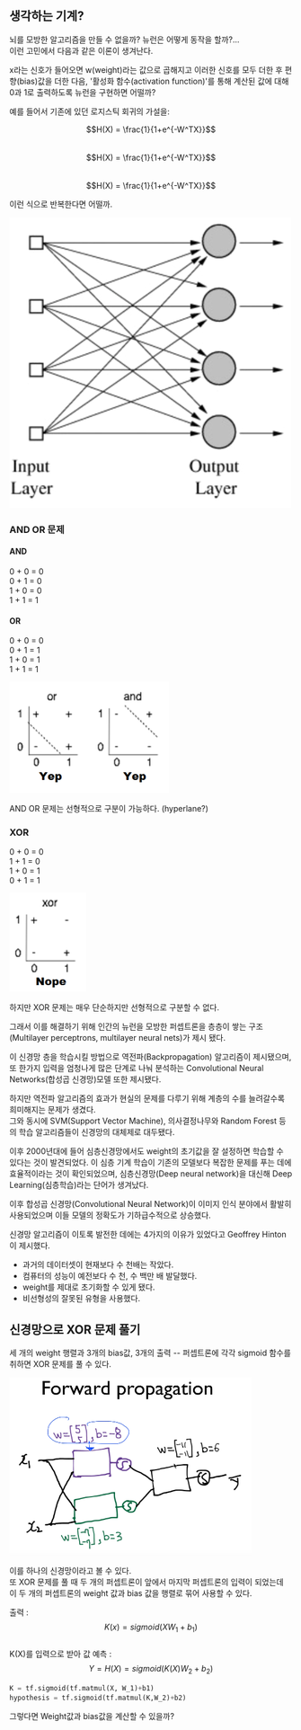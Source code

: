 ## 생각하는 기계?

뇌를 모방한 알고리즘을 만들 수 없을까? 뉴런은 어떻게 동작을 할까?...  
이런 고민에서 다음과 같은 이론이 생겨난다.  

x라는 신호가 들어오면 w(weight)라는 값으로 곱해지고 이러한 신호를 모두 더한 후 편향(bias)값을 더한 다음, '활성화 함수(activation function)'를 통해 계산된 값에 대해 0과 1로 출력하도록 뉴런을 구현하면 어떨까?

예를 들어서 기존에 있던 로지스틱 회귀의 가설을:

$$H(X) = \frac{1}{1+e^{-W^TX}}$$  
$$H(X) = \frac{1}{1+e^{-W^TX}}$$  
$$H(X) = \frac{1}{1+e^{-W^TX}}$$  

이런 식으로 반복한다면 어떨까.

![네트워크](/images/network.png)

### AND OR 문제

#### AND

0 + 0 = 0  
0 + 1 = 0  
1 + 0 = 0  
1 + 1 = 1

#### OR

0 + 0 = 0  
0 + 1 = 1  
1 + 0 = 1  
1 + 1 = 1

![andor](/images/andor.png)

AND OR 문제는 선형적으로 구분이 가능하다. (hyperlane?)  

### XOR

0 + 0 = 0  
1 + 1 = 0  
1 + 0 = 1  
0 + 1 = 1

![xor](/images/xor.png)

하지만 XOR 문제는 매우 단순하지만 선형적으로 구분할 수 없다.  

그래서 이를 해결하기 위해 인간의 뉴런을 모방한 퍼셉트론을 층층이 쌓는 구조(Multilayer perceptrons, multilayer neural nets)가 제시 됐다.

이 신경망 층을 학습시킬 방법으로 역전파(Backpropagation) 알고리즘이 제시됐으며, 또 한가지 입력을 엄청나게 많은 단계로 나눠 분석하는 Convolutional Neural Networks(합성곱 신경망)모델 또한 제시됐다.  

하지만 역전파 알고리즘의 효과가 현실의 문제를 다루기 위해 계층의 수를 늘려갈수록 희미해지는 문제가 생겼다.  
그와 동시에 SVM(Support Vector Machine), 의사결정나무와 Random Forest 등의 학습 알고리즘들이 신경망의 대체제로 대두됐다.  

이후 2000년대에 들어 심층신경망에서도 weight의 초기값을 잘 설정하면 학습할 수 있다는 것이 발견되었다. 이 심층 기계 학습이 기존의 모델보다 복잡한 문제를 푸는 데에 효율적이라는 것이 확인되었으며, 심층신경망(Deep neural network)을 대신해 Deep Learning(심층학습)라는  단어가 생겨났다.

이후 합성곱 신경망(Convolutional Neural Network)이 이미지 인식 분야에서 활발히 사용되었으며 이들 모델의 정확도가 기하급수적으로 상승했다.

신경망 알고리즘이 이토록 발전한 데에는 4가지의 이유가 있었다고 Geoffrey Hinton이 제시했다.  

- 과거의 데이터셋이 현재보다 수 천배는 작았다.  
- 컴퓨터의 성능이 예전보다 수 천, 수 백만 배 발달했다.  
- weight를 제대로 초기화할 수 있게 됐다.  
- 비선형성의 잘못된 유형을 사용했다.

## 신경망으로 XOR 문제 풀기

세 개의 weight 행렬과 3개의 bias값, 3개의 출력 -- 퍼셉트론에 각각 sigmoid 함수를 취하면 XOR 문제를 풀 수 있다.  

![Sung kim](/images/forward.png)

이를 하나의 신경망이라고 볼 수 있다.  
또 XOR 문제를 풀 때 두 개의 퍼셉트론이 앞에서 마지막 퍼셉트론의 입력이 되었는데 이 두 개의 퍼셉트론의 weight 값과 bias 값을 행렬로 묶어 사용할 수 있다.

출력 : $$K(x) = sigmoid(XW_1+b_1)$$  
K(X)를 입력으로 받아 값 예측 : $$Y=H(X) = sigmoid(K(X)W_2+b_2)$$

```python
K = tf.sigmoid(tf.matmul(X, W_1)+b1)
hypothesis = tf.sigmoid(tf.matmul(K,W_2)+b2)
```

그렇다면 Weight값과 bias값을 계산할 수 있을까?
